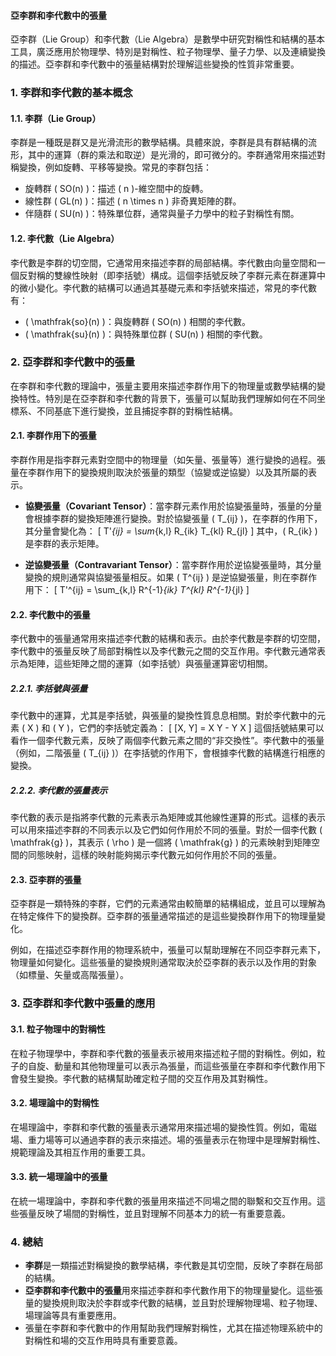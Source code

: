 #### 亞李群和李代數中的張量

亞李群（Lie Group）和李代數（Lie Algebra）是數學中研究對稱性和結構的基本工具，廣泛應用於物理學、特別是對稱性、粒子物理學、量子力學、以及連續變換的描述。亞李群和李代數中的張量結構對於理解這些變換的性質非常重要。

### 1. **李群和李代數的基本概念**

#### 1.1. **李群（Lie Group）**

李群是一種既是群又是光滑流形的數學結構。具體來說，李群是具有群結構的流形，其中的運算（群的乘法和取逆）是光滑的，即可微分的。李群通常用來描述對稱變換，例如旋轉、平移等變換。常見的李群包括：

- 旋轉群 \( SO(n) \)：描述 \( n \)-維空間中的旋轉。
- 線性群 \( GL(n) \)：描述 \( n \times n \) 非奇異矩陣的群。
- 伴隨群 \( SU(n) \)：特殊單位群，通常與量子力學中的粒子對稱性有關。

#### 1.2. **李代數（Lie Algebra）**

李代數是李群的切空間，它通常用來描述李群的局部結構。李代數由向量空間和一個反對稱的雙線性映射（即李括號）構成。這個李括號反映了李群元素在群運算中的微小變化。李代數的結構可以通過其基礎元素和李括號來描述，常見的李代數有：

- \( \mathfrak{so}(n) \)：與旋轉群 \( SO(n) \) 相關的李代數。
- \( \mathfrak{su}(n) \)：與特殊單位群 \( SU(n) \) 相關的李代數。

### 2. **亞李群和李代數中的張量**

在李群和李代數的理論中，張量主要用來描述李群作用下的物理量或數學結構的變換特性。特別是在亞李群和李代數的背景下，張量可以幫助我們理解如何在不同坐標系、不同基底下進行變換，並且捕捉李群的對稱性結構。

#### 2.1. **李群作用下的張量**

李群作用是指李群元素對空間中的物理量（如矢量、張量等）進行變換的過程。張量在李群作用下的變換規則取決於張量的類型（協變或逆協變）以及其所屬的表示。

- **協變張量（Covariant Tensor）**：當李群元素作用於協變張量時，張量的分量會根據李群的變換矩陣進行變換。對於協變張量 \( T_{ij} \)，在李群的作用下，其分量會變化為：
  \[
  T'_{ij} = \sum_{k,l} R_{ik} T_{kl} R_{jl}
  \]
  其中，\( R_{ik} \) 是李群的表示矩陣。

- **逆協變張量（Contravariant Tensor）**：當李群作用於逆協變張量時，其分量變換的規則通常與協變張量相反。如果 \( T^{ij} \) 是逆協變張量，則在李群作用下：
  \[
  T'^{ij} = \sum_{k,l} R^{-1}_{ik} T^{kl} R^{-1}_{jl}
  \]

#### 2.2. **李代數中的張量**

李代數中的張量通常用來描述李代數的結構和表示。由於李代數是李群的切空間，李代數中的張量反映了局部對稱性以及李代數元之間的交互作用。李代數元通常表示為矩陣，這些矩陣之間的運算（如李括號）與張量運算密切相關。

##### 2.2.1. **李括號與張量**

李代數中的運算，尤其是李括號，與張量的變換性質息息相關。對於李代數中的元素 \( X \) 和 \( Y \)，它們的李括號定義為：
\[
[X, Y] = X Y - Y X
\]
這個括號結果可以看作一個李代數元素，反映了兩個李代數元素之間的“非交換性”。李代數中的張量（例如，二階張量 \( T_{ij} \)）在李括號的作用下，會根據李代數的結構進行相應的變換。

##### 2.2.2. **李代數的張量表示**

李代數的表示是指將李代數的元素表示為矩陣或其他線性運算的形式。這樣的表示可以用來描述李群的不同表示以及它們如何作用於不同的張量。對於一個李代數 \( \mathfrak{g} \)，其表示 \( \rho \) 是一個將 \( \mathfrak{g} \) 的元素映射到矩陣空間的同態映射，這樣的映射能夠揭示李代數元如何作用於不同的張量。

#### 2.3. **亞李群的張量**

亞李群是一類特殊的李群，它們的元素通常由較簡單的結構組成，並且可以理解為在特定條件下的變換群。亞李群的張量通常描述的是這些變換群作用下的物理量變化。

例如，在描述亞李群作用的物理系統中，張量可以幫助理解在不同亞李群元素下，物理量如何變化。這些張量的變換規則通常取決於亞李群的表示以及作用的對象（如標量、矢量或高階張量）。

### 3. **亞李群和李代數中張量的應用**

#### 3.1. **粒子物理中的對稱性**

在粒子物理學中，李群和李代數的張量表示被用來描述粒子間的對稱性。例如，粒子的自旋、動量和其他物理量可以表示為張量，而這些張量在李群和李代數作用下會發生變換。李代數的結構幫助確定粒子間的交互作用及其對稱性。

#### 3.2. **場理論中的對稱性**

在場理論中，李群和李代數的張量表示通常用來描述場的變換性質。例如，電磁場、重力場等可以通過李群的表示來描述。場的張量表示在物理中是理解對稱性、規範理論及其相互作用的重要工具。

#### 3.3. **統一場理論中的張量**

在統一場理論中，李群和李代數的張量用來描述不同場之間的聯繫和交互作用。這些張量反映了場間的對稱性，並且對理解不同基本力的統一有重要意義。

### 4. **總結**

- **李群**是一類描述對稱變換的數學結構，李代數是其切空間，反映了李群在局部的結構。
- **亞李群和李代數中的張量**用來描述李群和李代數作用下的物理量變化。這些張量的變換規則取決於李群或李代數的結構，並且對於理解物理場、粒子物理、場理論等具有重要應用。
- 張量在李群和李代數中的作用幫助我們理解對稱性，尤其在描述物理系統中的對稱性和場的交互作用時具有重要意義。